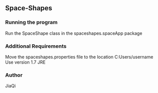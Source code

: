 ## Space-Shapes

### Running the program
Run the SpaceShape class in the spaceshapes.spaceApp package

### Additional Requirements
Move the spaceshapes.properties file to the location C:Users/username </br>
Use version 1.7 JRE

### Author
JiaQi 
